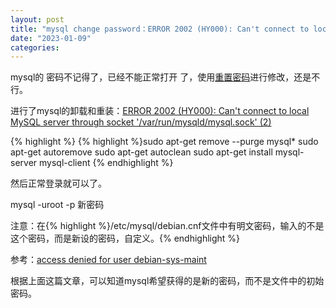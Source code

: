 ```yaml
---
layout: post
title: "mysql change password：ERROR 2002 (HY000): Can't connect to local MySQL server through socket '/var/run/mysqld/mysql.sock' (2)"
date: "2023-01-09"
categories: 
---
```

<p>mysql的 密码不记得了，已经不能正常打开 了，使用<a href="http://siwei.me/blog/posts/mysql--4">重置密码</a>进行修改，还是不行。</p>

<p>进行了mysql的卸载和重装：<a href="https://stackoverflow.com/questions/19658891/error-2002-hy000-cant-connect-to-local-mysql-server-through-socket-var-run">ERROR 2002 (HY000): Can&#39;t connect to local MySQL server through socket &#39;/var/run/mysqld/mysql.sock&#39; (2)</a></p>

{% highlight %}
{% highlight %}sudo apt-get remove --purge mysql*
sudo apt-get autoremove
sudo apt-get autoclean
sudo apt-get install mysql-server mysql-client
{% endhighlight %}

<p>然后正常登录就可以了。</p>

<p>mysql -uroot -p 新密码</p>

<p>注意：在{% highlight %}/etc/mysql/debian.cnf文件中有明文密码，输入的不是这个密码，而是新设的密码，自定义。{% endhighlight %}</p>

<p>参考：<a href="https://stackoverflow.com/questions/11644300/access-denied-for-user-debian-sys-maint">access denied for user debian-sys-maint</a></p>

<p>根据上面这篇文章，可以知道mysql希望获得的是新的密码，而不是文件中的初始密码。</p>

